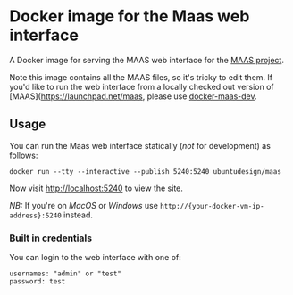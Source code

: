 Docker image for the Maas web interface
===

A Docker image for serving the MAAS web interface for the [MAAS project](https://launchpad.net/maas).

Note this image contains all the MAAS files, so it's tricky to edit them. If you'd like to run the web interface from a locally checked out version of [MAAS](https://launchpad.net/maas, please use [docker-maas-dev](https://github.com/ubuntudesign/docker-maas-dev).

Usage
---

You can run the Maas web interface statically (*not* for development) as follows:

    docker run --tty --interactive --publish 5240:5240 ubuntudesign/maas
  
Now visit <http://localhost:5240> to view the site.

*NB:* If you're on *MacOS* or *Windows* use `http://{your-docker-vm-ip-address}:5240` instead.

### Built in credentials

You can login to the web interface with one of:

    usernames: "admin" or "test"
    password: test
